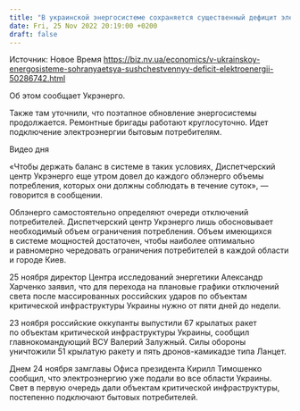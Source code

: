 ```yaml
---
title: "В украинской энергосистеме сохраняется существенный дефицит электроэнергии в 30% — Укрэнерго"
date: Fri, 25 Nov 2022 20:19:00 +0200
draft: false
---
```

Источник: Новое Время https://biz.nv.ua/economics/v-ukrainskoy-energosisteme-sohranyaetsya-sushchestvennyy-deficit-elektroenergii-50286742.html


 Об этом сообщает Укрэнерго.

Также там уточнили, что поэтапное обновление энергосистемы продолжается. Ремонтные бригады работают круглосуточно. Идет подключение электроэнергии бытовым потребителям.

 Видео дня   

«Чтобы держать баланс в системе в таких условиях, Диспетчерский центр Укрэнерго еще утром довел до каждого облэнерго объемы потребления, которых они должны соблюдать в течение суток», — говорится в сообщении.

Облэнерго самостоятельно определяют очереди отключений потребителей. Диспетчерский центр Укрэнерго лишь обосновывает необходимый объем ограничения потребления. Объем имеющихся в системе мощностей достаточен, чтобы наиболее оптимально и равномерно чередовать ограничения потребителей в каждой области и городе Киев.

25 ноября директор Центра исследований энергетики Александр Харченко заявил, что для перехода на плановые графики отключений света после массированных российских ударов по объектам критической инфраструктуры Украины нужно от пяти дней до недели.

23 ноября российские оккупанты выпустили 67 крылатых ракет по объектам критической инфраструктуры Украины, сообщил главнокомандующий ВСУ Валерий Залужный. Силы обороны уничтожили 51 крылатую ракету и пять дронов-камикадзе типа Ланцет.

Днем 24 ноября замглавы Офиса президента Кирилл Тимошенко сообщил, что электроэнергию уже подали во все области Украины. Свет в первую очередь дали объектам критической инфраструктуры, постепенно подключают бытовых потребителей.
